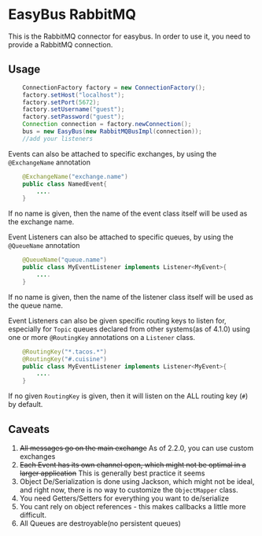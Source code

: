 # EasyBus RabbitMQ

This is the RabbitMQ connector for easybus. In order to use it, you need to provide a 
RabbitMQ connection.

## Usage

```java
    ConnectionFactory factory = new ConnectionFactory();
    factory.setHost("localhost");
    factory.setPort(5672);
    factory.setUsername("guest");
    factory.setPassword("guest");
    Connection connection = factory.newConnection();
    bus = new EasyBus(new RabbitMQBusImpl(connection));
    //add your listeners
```

Events can also be attached to specific exchanges, by using the ``@ExchangeName`` annotation

```java
    @ExchangeName("exchange.name")
    public class NamedEvent{
        ....
    }
```

If no name is given, then the name of the event class itself will be used as the exchange name.


Event Listeners can also be attached to specific queues, by using the ``@QueueName`` annotation

```java
    @QueueName("queue.name")
    public class MyEventListener implements Listener<MyEvent>{
        ....
    }
```

If no name is given, then the name of the listener class itself will be used as the queue name.


Event Listeners can also be given specific routing keys to listen for, especially for ``Topic`` queues
declared from other systems(as of 4.1.0) using one or more ``@RoutingKey`` annotations on a ``Listener`` class.

```java
    @RoutingKey("*.tacos.*")
    @RoutingKey("#.cuisine")
    public class MyEventListener implements Listener<MyEvent>{
        ....
    }
```

If no given ``RoutingKey`` is given, then it will listen on the ALL routing key (``#``) by default.



## Caveats

1. ~~All messages go on the main exchange~~ As of 2.2.0, you can use custom exchanges
2. ~~Each Event has its own channel open, which might not be optimal in a larger application~~ This is generally best practice it seems
3. Object De/Serialization is done using Jackson, which might not be ideal, and right now,
there is no way to customize the ```ObjectMapper``` class.
4. You need Getters/Setters for everything you want to de/serialize
5. You cant rely on object references - this makes callbacks a little more difficult.
6. All Queues are destroyable(no persistent queues)
